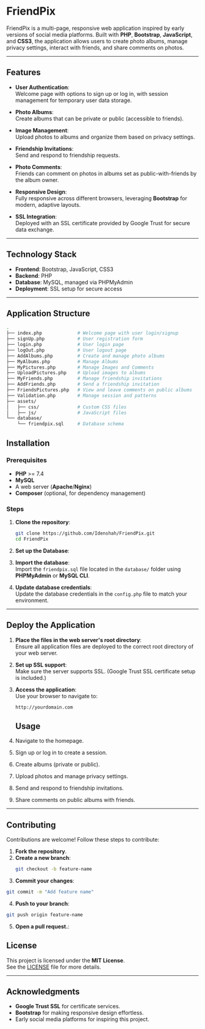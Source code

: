 # FriendPix

FriendPix is a multi-page, responsive web application inspired by early versions of social media platforms. Built with **PHP**, **Bootstrap**, **JavaScript**, and **CSS3**, the application allows users to create photo albums, manage privacy settings, interact with friends, and share comments on photos.

---

## Features

- **User Authentication**:  
  Welcome page with options to sign up or log in, with session management for temporary user data storage.

- **Photo Albums**:  
  Create albums that can be private or public (accessible to friends).

- **Image Management**:  
  Upload photos to albums and organize them based on privacy settings.

- **Friendship Invitations**:  
  Send and respond to friendship requests.

- **Photo Comments**:  
  Friends can comment on photos in albums set as public-with-friends by the album owner.

- **Responsive Design**:  
  Fully responsive across different browsers, leveraging **Bootstrap** for modern, adaptive layouts.

- **SSL Integration**:  
  Deployed with an SSL certificate provided by Google Trust for secure data exchange.

---

## Technology Stack

- **Frontend**: Bootstrap, JavaScript, CSS3
- **Backend**: PHP
- **Database**: MySQL, managed via PHPMyAdmin
- **Deployment**: SSL setup for secure access

---

## Application Structure

```bash
.
├── index.php             # Welcome page with user login/signup
├── signUp.php            # User registration form
├── login.php             # User login page
├── logOut.php            # User logout page
├── AddAlbums.php         # Create and manage photo albums
├── MyAlbums.php          # Manage Albums
├── MyPictures.php        # Manage Images and Comments
├── UploadPictures.php    # Upload images to albums
├── MyFriends.php         # Manage friendship invitations
├── AddFriends.php        # Send a friendship invitation
├── FriendsPictures.php   # View and leave comments on public albums
├── Validation.php        # Manage session and patterns
├── assets/
│   ├── css/              # Custom CSS files
│   ├── js/               # JavaScript files
└── database/
    └── friendpix.sql     # Database schema
```
## Installation

### Prerequisites
- **PHP** >= 7.4  
- **MySQL**  
- A web server (**Apache**/**Nginx**)  
- **Composer** (optional, for dependency management)  


### Steps

1. **Clone the repository**:
   ```bash
   git clone https://github.com/Idenshah/FriendPix.git
   cd FriendPix
2. **Set up the Database**:  

1. **Import the database**:  
   Import the `friendpix.sql` file located in the `database/` folder using **PHPMyAdmin** or **MySQL CLI**.

2. **Update database credentials**:  
   Update the database credentials in the `config.php` file to match your environment.

---

## Deploy the Application

1. **Place the files in the web server's root directory**:  
   Ensure all application files are deployed to the correct root directory of your web server.

2. **Set up SSL support**:  
   Make sure the server supports SSL. (Google Trust SSL certificate setup is included.)

3. **Access the application**:  
   Use your browser to navigate to:
   ```bash
   http://yourdomain.com
   ```
   ## Usage

1. Navigate to the homepage.  
2. Sign up or log in to create a session.  
3. Create albums (private or public).  
4. Upload photos and manage privacy settings.  
5. Send and respond to friendship invitations.  
6. Share comments on public albums with friends.

---

## Contributing

Contributions are welcome! Follow these steps to contribute:

1. **Fork the repository**.  
2. **Create a new branch**:
   ```bash
   git checkout -b feature-name
   ```
3. **Commit your changes**:
  ```bash
  git commit -m "Add feature name"
   ```
4. **Push to your branch**:
  ```bash
git push origin feature-name
   ```
5. **Open a pull request.**:

## License

This project is licensed under the **MIT License**.  
See the [LICENSE](LICENSE) file for more details.

---

## Acknowledgments

- **Google Trust SSL** for certificate services.  
- **Bootstrap** for making responsive design effortless.  
- Early social media platforms for inspiring this project.


